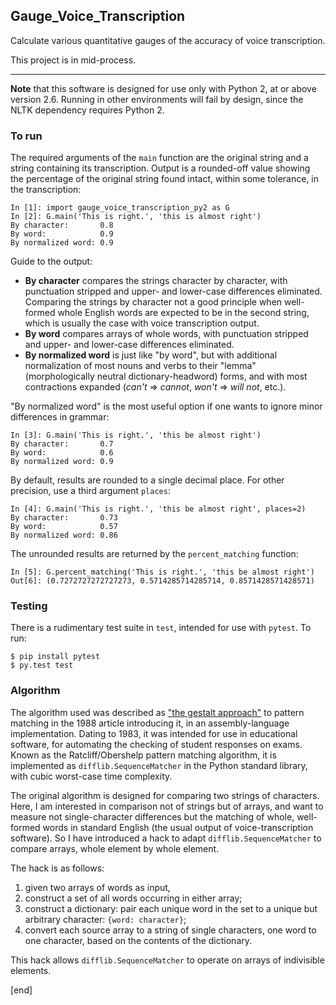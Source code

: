 ## Gauge_Voice_Transcription

Calculate various quantitative gauges of the accuracy of voice transcription.

This project is in mid-process.

---

**Note** that this software is designed for use only with Python 2, at or above version 2.6. Running in other environments will fail by design, since the NLTK dependency requires Python 2.

### To run

The required arguments of the `main` function are the original string and a string containing its transcription. Output is a rounded-off value showing the percentage of the original string found intact, within some tolerance, in the transcription:

    In [1]: import gauge_voice_transcription_py2 as G
    In [2]: G.main('This is right.', 'this is almost right')
    By character:       0.8
    By word:            0.9
    By normalized word: 0.9

Guide to the output:

   * **By character** compares the strings character by character, with punctuation stripped and upper- and lower-case differences eliminated. Comparing the strings by character not a good principle when well-formed whole English words are expected to be in the second string, which is usually the case with voice transcription output.
   * **By word** compares arrays of whole words, with punctuation stripped and upper- and lower-case differences eliminated.
   * **By normalized word** is just like "by word", but with additional normalization of most nouns and verbs to their "lemma" (morphologically neutral dictionary-headword) forms, and with most contractions expanded (_can't_ => _cannot_, _won't_ => _will not_, etc.). 

"By normalized word" is the most useful option if one wants to ignore minor differences in grammar:

    In [3]: G.main('This is right.', 'this be almost right')
    By character:       0.7
    By word:            0.6
    By normalized word: 0.9

By default, results are rounded to a single decimal place. For other precision, use a third argument `places`:

    In [4]: G.main('This is right.', 'this be almost right', places=2)
    By character:       0.73
    By word:            0.57
    By normalized word: 0.86

The unrounded results are returned by the `percent_matching` function:

    In [5]: G.percent_matching('This is right.', 'this be almost right')
    Out[6]: (0.7272727272727273, 0.5714285714285714, 0.8571428571428571)

### Testing

There is a rudimentary test suite in `test`, intended for use with `pytest`. To run:

    $ pip install pytest
    $ py.test test

### Algorithm

The algorithm used was described as ["the gestalt approach"](http://www.drdobbs.com/database/pattern-matching-the-gestalt-approach/database/pattern-matching-the-gestalt-approach/184407970?pgno=5) to pattern matching in the 1988 article introducing it, in an assembly-language implementation. Dating to 1983, it was intended for use in educational software, for automating the checking of student responses on exams. Known as the Ratcliff/Obershelp pattern matching algorithm, it is implemented as `difflib.SequenceMatcher` in the Python standard library, with cubic worst-case time complexity.

The original algorithm is designed for comparing two strings of characters. Here, I am interested in comparison not of strings but of arrays, and want to measure not single-character differences but the matching of whole, well-formed words in standard English (the usual output of voice-transcription software). So I have introduced a hack to adapt `difflib.SequenceMatcher` to compare arrays, whole element by whole element.
 
The hack is as follows:

 1. given two arrays of words as input,
 1. construct a set of all words occurring in either array;
 1. construct a dictionary: pair each unique word in the set to a unique but arbitrary character: `{word: character}`;
 1. convert each source array to a string of single characters, one word to one character, based on the contents of the dictionary.

This hack allows `difflib.SequenceMatcher` to operate on arrays of indivisible elements.

[end]
